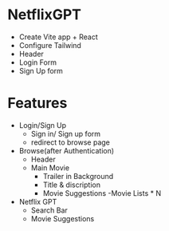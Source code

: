 # NetflixGPT
- Create Vite app + React
- Configure Tailwind
- Header
- Login Form
- Sign Up form

# Features
- Login/Sign Up
    - Sign in/ Sign up form
    - redirect to browse page
- Browse(after Authentication)
    - Header
    - Main Movie
        - Trailer in Background
        - Title & discription
        - Movie Suggestions
            -Movie Lists * N
- Netflix GPT
    - Search Bar
    - Movie Suggestions
